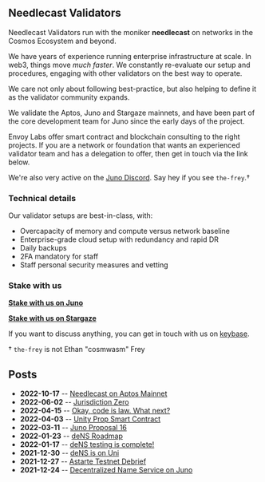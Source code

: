 ## Needlecast Validators

Needlecast Validators run with the moniker **needlecast** on networks in the Cosmos Ecosystem and beyond.

We have years of experience running enterprise infrastructure at scale. In web3, things move _much faster_. We constantly re-evaluate our setup and procedures, engaging with other validators on the best way to operate.

We care not only about following best-practice, but also helping to define it as the validator community expands.

We validate the Aptos, Juno and Stargaze mainnets, and have been part of the core development team for Juno since the early days of the project.

Envoy Labs offer smart contract and blockchain consulting to the right projects. If you are a network or foundation that wants an experienced validator team and has a delegation to offer, then get in touch via the link below.

We're also very active on the [Juno Discord](https://discord.gg/wHdzjS5vXx). Say hey if you see `the-frey`.†

### Technical details

Our validator setups are best-in-class, with:

- Overcapacity of memory and compute versus network baseline
- Enterprise-grade cloud setup with redundancy and rapid DR
- Daily backups
- 2FA mandatory for staff
- Staff personal security measures and vetting

### Stake with us

**[Stake with us on Juno](https://www.mintscan.io/juno/validators/junovaloper17dn5e2n6w60pzyxeq79apr05r6jzfw7wgq3m07)**

**[Stake with us on Stargaze](https://www.mintscan.io/stargaze/validators/starsvaloper17dn5e2n6w60pzyxeq79apr05r6jzfw7w7d8xrj)**

If you want to discuss anything, you can get in touch with us on [keybase](https://keybase.io/needlecast).

† `the-frey` is not Ethan "cosmwasm" Frey

## Posts

- **2022-10-17** -- [Needlecast on Aptos Mainnet](./posts/aptos-mainnet.html)
- **2022-06-02** -- [Jurisdiction Zero](./posts/jurisdiction-zero.html)
- **2022-04-15** -- [Okay, code is law. What next?](./posts/if-code-is-law.html)
- **2022-04-03** -- [Unity Prop Smart Contract](./posts/unity-prop.html)
- **2022-03-11** -- [Juno Proposal 16](./posts/prop16.html)
- **2022-01-23** -- [deNS Roadmap](./posts/roadmap.html)
- **2022-01-17** -- [deNS testing is complete!](./posts/dens-testing.html)
- **2021-12-30** -- [deNS is on Uni](./posts/dens-uni.html)
- **2021-12-27** -- [Astarte Testnet Debrief](./posts/astarte.html)
- **2021-12-24** -- [Decentralized Name Service on Juno](./posts/nameservice.html)
